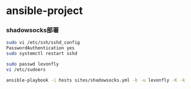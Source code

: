 # ansible-project



### shadowsocks部署


```bash
sudo vi /etc/ssh/sshd_config
PasswordAuthentication yes
sudo systemctl restart sshd

sudo passwd levonfly
vi /etc/sudoers

ansible-playbook -i hosts sites/shadowsocks.yml -b -u levonfly -K -k
```
